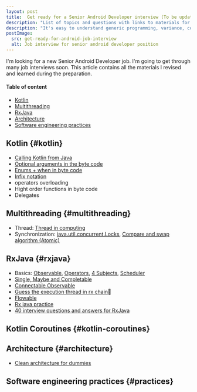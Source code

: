 ```yaml
---
layout: post
title:  Get ready for a Senior Android Developer interview (To be updated)
description: "List of topics and questions with links to materials for Senior Android Developer position interview"
description: "It's easy to understand generic programming, variance, covariance, contravariance by simple examples."
postImage:
  src: get-ready-for-android-job-interview
  alt: Job interview for senior android developer position
---
```


I'm looking for a new Senior Android Developer job.
I'm going to get through many job interviews soon.
This article contains all the materials I revised and learned during the preparation.

#### Table of content

* [Kotlin](#kotlin)
* [Multithreading](#multithreading)
* [RxJava](#rxjava)
* [Architecture](#architecture)
* [Software engineering practices](#practices)


## Kotlin {#kotlin}

* [Calling Kotlin from Java](https://kotlinlang.org/docs/java-to-kotlin-interop.html#package-level-functions)
* [Optional arguments in the byte code](https://twitter.com/VysotskiVadim/status/1394296768368680967)
* [Enums + when in byte code](https://medium.com/androiddevelopers/when-using-enums-and-r8-3f8f314c0a13)
* [Infix notation](https://reedonline.atlassian.net/browse/MOBP-2705)
* operators overloading
* Hight order functions in byte code
* Delegates

## Multithreading {#multithreading}

* Thread: [Thread in computing](https://en.wikipedia.org/wiki/Thread_(computing))
* Synchronization: 
[java.util.concurrent.Locks](https://www.baeldung.com/java-concurrent-locks),
[Compare and swap algorithm (Atomic)](https://howtodoinjava.com/java/multi-threading/compare-and-swap-cas-algorithm/)

## RxJava {#rxjava}

* Basics: [Observable](http://reactivex.io/documentation/observable.html),
[Operators](http://reactivex.io/documentation/operators.html),
[4 Subjects](http://reactivex.io/documentation/subject.html),
[Scheduler](http://reactivex.io/documentation/scheduler.html)
* [Single, Maybe and Completable](https://medium.com/tompee/rxjava-ninja-single-maybe-and-completable-b5907dddc5e4)
* [Connectable Observable](http://introtorx.com/Content/v1.0.10621.0/14_HotAndColdObservables.html#PublishAndConnect)
* [Guess the execution thread in rx chain](https://lorentzos.com/i-bet-your-rxjava-is-on-the-wrong-thread-ae02e66a3eac)🤯
* [Flowable](https://medium.com/android-news/rxjava-flowables-what-when-and-how-to-use-it-9f674eb3ecb5)
* [Rx java practice](https://github.com/sergiiz/RxBasicsKata)
* [40 interview questions and answers for RxJava](https://www.veskoiliev.com/40-rxjava-interview-questions-and-answers/)

## Kotlin Coroutines {#kotlin-coroutines}

## Architecture {#architecture}

* [Clean architecture for dummies](https://medium.com/codex/clean-architecture-for-dummies-df6561d42c94)

## Software engineering practices {#practices}
